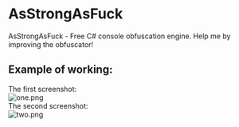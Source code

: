 # AsStrongAsFuck

AsStrongAsFuck - Free C# console obfuscation engine.
Help me by improving the obfuscator!

Example of working:
-
The first screenshot: <br>
![one.png](https://charter.ml/one.png) <br>
The second screenshot: <br> 
![two.png](https://charter.ml/two.png) <br>

